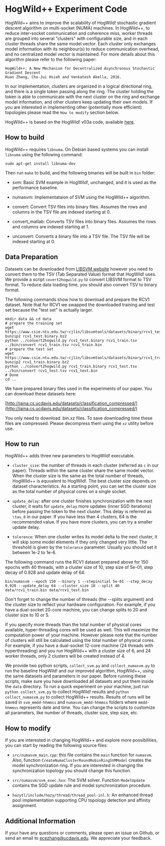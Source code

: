 HogWild++ Experiment Code
===============================================================================

HogWild++ aims to improve the scalability of HogWild! stochastic gradient
descent algorithm on multi-socket (NUMA) machines. In HogWild++, to reduce
inter-socket communication and coherence miss, worker threads are grouped into
several "clusters" with configurable size, and in each cluster threads share
the same model vector.  Each cluster only exchanges model information with its
neighbour(s) to reduce communication overhead, and no centralized model vector
is maintained.  For more details about this algorithm please refer to the
following paper:

```
HogWild++: A New Mechanism for Decentralized Asynchronous Stochastic Gradient Descent
Huan Zhang, Cho-Jui Hsieh and Venkatesh Akella, 2016. 
```

In our implementation, clusters are organized in a logical directional ring,
and there is a single token passing along the ring. The cluster holding the
token is able to communicate with the next cluster on the ring and exchange
model information, and other clusters keep updating their own models. If you
are interested in implementing other (potentially more efficient) topologies
please read the `How to modify` section below.

HogWild++ is based on the HogWild! v03a code, available [here](http://i.stanford.edu/hazy/victor/Hogwild/).

How to build
----------------------

HogWild++ requires `libnuma`. On Debian based systems you can install `libnuma`
using the following command:

```
sudo apt-get install libnuma-dev
```

Then run `make` to build, and the following binaries will be built in `bin` folder:

* svm: Basic SVM example in HogWild!, unchanged, and it is used as the
  performance baseline.

* numasvm: Implementataion of SVM using the HogWild++ algorithm.

* convert: Convert TSV files into binary files. Assumes the rows and columns in
  the TSV file are indexed starting at 0.

* convert_matlab: Converts TSV files into binary files. Assumes the rows and
  columns are indexed starting at 1.

* unconvert: Converts a binary file into a TSV file. The TSV file will be
  indexed starting at 0.

Data Preparation
----------------------

Datasets can be downloaded from [LIBSVM website](http://www.csie.ntu.edu.tw/~cjlin/libsvmtools/datasets/binary.html)
however you need to convert them to the TSV (Tab Separated Value) format that HogWild! uses.
We provide a script `covert2hogwild.py` to convert LIBSVM format to TSV format.
To reduce data loading time, you should also convert TSV to binary format.

The following commands show how to download and prepare the RCV1 dataset.
Note that for RCV1 we swapped the downloaded training and test set because the "test set"
is actually larger.
```
mkdir data && cd data
# prepare the training set
wget https://www.csie.ntu.edu.tw/~cjlin/libsvmtools/datasets/binary/rcv1_test.binary.bz2
bunzip2 rcv1_test.binary.bz2
python ../convert2hogwild.py rcv1_test.binary rcv1_train.tsv
../bin/convert rcv1_train.tsv rcv1_train.bin
# prepare the test set
wget https://www.csie.ntu.edu.tw/~cjlin/libsvmtools/datasets/binary/rcv1_train.binary.bz2
bunzip2 rcv1_train.binary.bz2
python ../convert2hogwild.py rcv1_train.binary rcv1_test.tsv
../bin/convert rcv1_test.tsv rcv1_test.bin
# Done
cd ..

```


We have prepared binary files used in the experiments of our paper.
You can download these datasets here:

[http://jaina.cs.ucdavis.edu/datasets/classification_compressed/](http://jaina.cs.ucdavis.edu/datasets/classification_compressed/)

You only need to download .bin.xz files. To save downloading time these files
are compressed. Please decompress them using the `xz` utility before use.


How to run
----------------------

HogWild++ adds three new parameters to HogWild! executable. 

* `cluster_size`: the number of threads in each cluster (referred as `c` in our
  paper). Threads within the same cluster share the same model vector. When the
  cluster size is the same as the total number of threads, HogWild++ is
  equvalent to HogWild!. The best cluster size depends on dataset
  characteristics. As a starting point, you can set the cluster size as the
  total number of physical cores on a single socket.

* `update_delay`: after one cluster finishes synchronization with the next
  cluster, it waits for `update_delay` more updates (inner SGD iterations)
  before passing the token to the next cluster. This delay is referred as
  `\tau_0` in our paper.  If you have less than 4 clusters, 64 is the
  recommended value. If you have more clusters, you can try a smaller update
  delay.

* `tolerence`: When one cluster writes its model delta to the next cluster, it
  will skip some model elements if they only changed very little. The
  threshold is given by the `tolerance` parameter. Usually you should set it
  between 1e-2 to 1e-6.

The following command runs the RCV1 dataset prepared above for 150 epochs with
40 threads, with a cluster size of 10, step size of 5e-01, step decay of 0.928
and update delay of 64:

```
bin/numasvm --epoch 150 --binary 1 --stepinitial 5e-01 --step_decay 0.928 --update_delay 64 --cluster_size 10 --split 40 data/rcv1_train.bin data/rcv1_test.bin
```

Don't forget to change the number of threads (the --splits argument) and the
cluster size to reflect your hardware configuration. For example, if you
have a dual-socket 20-core machine, you can change splits to 20 and cluster
size to 10 or 5. 

If you specify more threads than the total number of physical cores available,
hyper-threading cores will be used as well. This will maximize the computation
power of your machine. However please note that the number of clusters will
still be calculated using the total number of physical cores.  For example, if
you have a dual-socket 12-core machine (24 threads with hyperthreading) and you
run HogWild++ with a cluster size of 6, and 24 worker threads, only 2 clusters
will be created instead of 4.

We provide two python scripts, `collect_svm.py` and `collect_numasvm.py` to run
the baseline HogWild! and our improved algorithm, HogWild++, using the same
datasets and parameters in our paper.  Before running these scripts, make sure
you have downloaded all datasets and put them inside the `data` directory.  To
run a quick experiment on your machine, just run `python collect_svm.py` to
collect HogWild! results and `python collect_numasvm.py` to collect HogWild++
results. Results of runs will be saved in `svm_mmdd-hhmmss` and
`numasvm_mmdd-hhmmss` folders where `mmdd-hhmmss` represents date and time.
You can change the scripts to customize all parameters, like number of threads,
cluster size, step size, etc.

How to modify
----------------------

If you are interested in changing HogWild++ and explore more possibilities,
you can start by reading the following source files:

* `src/numasvm_main.cpp`: this file contains the `main` function for `numasvm`.
  Also, function `CreateNumaClusterRoundRobinRingSVMModel` creates the model
  synchronization ring. If you are interested in changing the synchronization
  topology you should change this function.

* `src/numasvm/svm_exec.hxx`: The SVM solver. Function `ModelUpdate` contains
  the SGD update rule and model synchronization procedure.

* `hazytl/include/hazy/thread/thread_pool-inl.h`: An enhanced thread pool
  implementation supporting CPU topology detection and affinity assignment.

Additional Information
----------------------

If your have any questions or comments, please open an issue on Github,
or send an email to ecezhang@ucdavis.edu. We appreciate your feedback.

